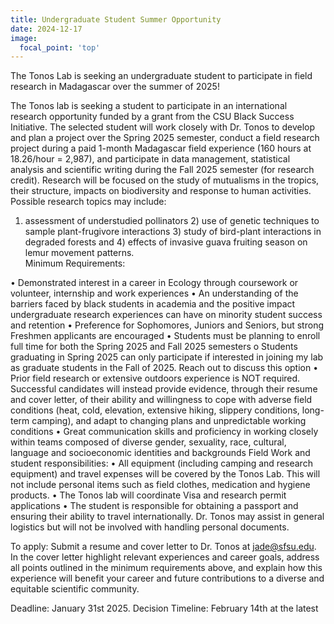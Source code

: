 ```yaml
---
title: Undergraduate Student Summer Opportunity
date: 2024-12-17
image:
  focal_point: 'top'
---
```


The Tonos Lab is seeking an undergraduate student to participate in field research in Madagascar over the summer of 2025!

<!--more-->

The Tonos lab is seeking a student to participate in an international research opportunity funded by a grant from the CSU Black Success Initiative. The selected student will work closely with Dr. Tonos to develop and plan a project over the Spring 2025 semester, conduct a field research project during a paid 1-month Madagascar field experience (160 hours at 18.26/hour = 2,987), and participate in data management, statistical analysis and scientific writing during the Fall 2025 semester (for research credit). Research will be focused on the study of mutualisms in the tropics, their structure, impacts on biodiversity and response to human activities.
Possible research topics may include:
1) assessment of understudied pollinators 2) use of genetic techniques to sample plant-frugivore interactions 3) study of bird-plant interactions in degraded forests and 4) effects of invasive guava fruiting season on lemur movement patterns.  
Minimum Requirements:

•	Demonstrated interest in a career in Ecology through coursework or volunteer, internship and work experiences
•	An understanding of the barriers faced by black students in academia and the positive impact undergraduate research experiences can have on minority student success and retention
•	Preference for Sophomores, Juniors and Seniors, but strong Freshmen applicants are encouraged 
•	Students must be planning to enroll full time for both the Spring 2025 and Fall 2025 semesters
o	Students graduating in Spring 2025 can only participate if interested in joining my lab as graduate students in the Fall of 2025. Reach out to discuss this option
•	Prior field research or extensive outdoors experience is NOT required. Successful candidates will instead provide evidence, through their resume and cover letter, of their ability and willingness to cope with adverse field conditions (heat, cold, elevation, extensive hiking, slippery conditions, long-term camping), and adapt to changing plans and unpredictable working conditions
•	Great communication skills and proficiency in working closely within teams composed of diverse gender, sexuality, race, cultural, language and socioeconomic identities and backgrounds 
Field Work and student responsibilities:
•	All equipment (including camping and research equipment) and travel expenses will be covered by the Tonos Lab. This will not include personal items such as field clothes, medication and hygiene products. 
•	The Tonos lab will coordinate Visa and research permit applications
•	The student is responsible for obtaining a passport and ensuring their ability to travel internationally. Dr. Tonos may assist in general logistics but will not be involved with handling personal documents.

To apply:
Submit a resume and cover letter to Dr. Tonos at jade@sfsu.edu. In the cover letter highlight relevant experiences and career goals, address all points outlined in the minimum requirements above, and explain how this experience will benefit your career and future contributions to a diverse and equitable scientific community. 

Deadline: January 31st 2025. 
Decision Timeline: February 14th at the latest
